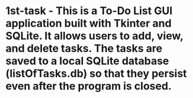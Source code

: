 # 1st-task - This is a To-Do List GUI application built with Tkinter and SQLite. It allows users to add, view, and delete tasks. The tasks are saved to a local SQLite database (listOfTasks.db) so that they persist even after the program is closed.
